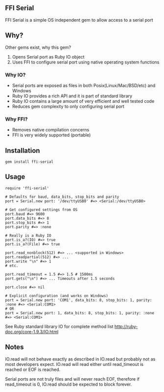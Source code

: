 ## FFI Serial
FFI Serial is a simple OS independent gem to allow access to a serial port

## Why?
Other gems exist, why this gem?

1. Opens Serial port as Ruby IO object
2. Uses FFI to configure serial port using native operating system functions

### Why IO?
- Serial ports are exposed as files in both Posix(Linux/Mac/BSD/etc) and Windows
- Ruby IO provides a rich API and it is part of standard library
- Ruby IO contains a large amount of very efficient and well tested code
- Reduces gem complexity to only configuring serial port

### Why FFI?
- Removes native compilation concerns
- FFI is very widely supported (portable)

## Installation
    gem install ffi-serial

## Usage
    require 'ffi-serial'

    # Defaults for baud, data_bits, stop_bits and parity
    port = Serial.new port: '/dev/ttyUSB0' #=> <Serial:/dev/ttyUSB0>

    # Get configured settings from OS
    port.baud #=> 9600
    port.data_bits #=> 8
    port.stop_bits #=> 1
    port.parity #=> :none

    # Really is a Ruby IO
    port.is_a?(IO) #=> true
    port.is_a?(File) #=> true

    port.read_nonblock(512) #=> ... <supported in Windows>
    port.readpartial(512) #=> ...
    port.write "\n" #=> 1
    # etc.

    port.read_timeout = 1.5 #=> 1.5 # 1500ms
    port.gets("\n") #=> ... Timeouts after 1.5 seconds

    port.close #=> nil

    # Explicit configuration (and works on Windows)
    port = Serial.new port: 'COM1', data_bits: 8, stop_bits: 1, parity: :none #=> <Serial:COM1>
    # OR
    port = Serial.new port: 1, data_bits: 8, stop_bits: 1, parity: :none #=> <Serial:COM1>

See Ruby standard library IO for complete method list
http://ruby-doc.org/core-1.9.3/IO.html

## Notes
IO.read will not behave exactly as described in IO.read but probably not as most developers expect.
IO.read will read either until read_timeout is reached or EOF is reached.

Serial ports are not truly files and will never reach EOF, therefore if read_timeout is 0, IO.read should be expected to block forever.